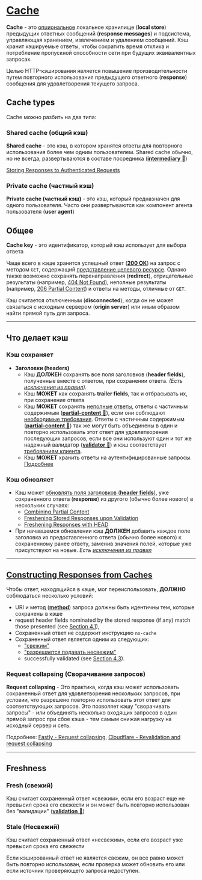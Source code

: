 # [Cache](https://www.rfc-editor.org/rfc/rfc9111)

**Cache** - это [опциональное](https://www.rfc-editor.org/rfc/rfc9111#:~:text=Although%20caching%20is%20an%20entirely%20OPTIONAL) локальное хранилище (**local store**) предыдущих ответных сообщений (**response messages**) и подсистема, управляющая хранением, извлечением и удалением сообщений. Кэш хранит кэшируемые ответы, чтобы сократить время отклика и потребление пропускной способности сети при будущих эквивалентных запросах.

Целью HTTP-кэширования является повышение производительности путем повторного использования предыдущего ответного (**response**) сообщения для удовлетворения текущего запроса.

## Cache types

Cache можно разбить на два типа:

###  Shared cache (общий кэш)

**Shared cache** - это кэш, в котором хранятся ответы для повторного использования более чем одним пользователем. Shared cache обычно, но не всегда, развертываются в составе посредника ([**intermediary** 📂](./intermediaries.md))

[Storing Responses to Authenticated Requests](https://www.rfc-editor.org/rfc/rfc9111#name-storing-responses-to-authen)

###  Private cache (частный кэш)

**Private cache (частный кэш)** - это кэш, который предназначен для одного пользователя. Часто они развертываются как компонент агента пользователя (**user agent**)

## Общее

**Cache key** - это идентификатор, который кэш использует для выбора ответа

Чаще всего в кэше хранится успешный ответ ([**200 OK**](https://www.rfc-editor.org/rfc/rfc9110.html#name-200-ok)) на запрос с методом `GET`, содержащий [представление целевого ресурсе](https://www.rfc-editor.org/rfc/rfc9110#section-9.3.1). Однако также возможно сохранять перенаправления (**redirect**), отрицательные результаты (например, [404 Not Found](https://www.rfc-editor.org/rfc/rfc9110.html#name-404-not-found)), неполные результаты (например, [206 Partial Content](https://www.rfc-editor.org/rfc/rfc9110.html#name-206-partial-content)) и ответы на методы, отличные от `GET`.


Кэш считается отключенным (**disconnected**), когда он не может связаться с исходным сервером (**origin server**) или иным образом найти прямой путь для запроса.

___

## Что делает кэш

### Кэш сохраняет
- **Заголовки (headers)**
  - Кэш **ДОЛЖЕН** сохранять все поля заголовков (**header fields**), полученные вместе с ответом, при сохранении ответа. *(Есть [исключения из правил](https://www.rfc-editor.org/rfc/rfc9111#section-3.1-1))*.
  - Кэш **МОЖЕТ** как сохранять **trailer fields**, так и отбрасывать их, при сохранение ответа
  - Кэш **МОЖЕТ** сохранять [неполные ответы](https://www.rfc-editor.org/rfc/rfc9110#section-6.1), ответы с частичным содержимым ([**partial-content** 📂](./partial-content.md)), если они соблюдают [необходимые требования](https://www.rfc-editor.org/rfc/rfc9111#section-3.3-1). Ответы с частичным содержимым ([**partial-content** 📂](./partial-content.md)) так же могут быть объединены в один и повторно использовать этот ответ для удовлетворения последующих запросов, если все они используют один и тот же надежный валидатор ([**validator** 📂](./validation.md)) и кэш соответствует [требованиям клиента](https://www.rfc-editor.org/rfc/rfc9110#section-15.3.7.3).
  - Кэш **МОЖЕТ** хранить ответы на аутентифицированные запросы. [Подробнее](https://www.rfc-editor.org/rfc/rfc9111#name-storing-responses-to-authen)

### Кэш обновляет
- Кэш может [обновлять поля заголовков (**header fields**)](https://www.rfc-editor.org/rfc/rfc9111#section-3.2), уже сохраненного ответа (**response**) из другого (обычно более нового) в нескольких случаях:
  - [Combining Partial Content](https://www.rfc-editor.org/rfc/rfc9111#name-combining-partial-content)
  - [Freshening Stored Responses upon Validation](https://www.rfc-editor.org/rfc/rfc9111#name-freshening-stored-responses)
  - [Freshening Responses with HEAD](https://www.rfc-editor.org/rfc/rfc9111#name-freshening-responses-with-h)
- При начавшемся обновлении кэш **ДОЛЖЕН** добавить каждое поле заголовка из предоставленного ответа (обычно более нового) к сохраненному ранее ответу, заменив значения полей, которые уже присутствуют на новые. *Есть [исключения из правил](https://www.rfc-editor.org/rfc/rfc9111#section-3.2-2)*


___


## [Constructing Responses from Caches](https://www.rfc-editor.org/rfc/rfc9111#name-constructing-responses-from)


Чтобы ответ, находящийся в кэше, мог переиспользовать, **ДОЛЖНО** соблюдаться несколько условий:
- URI и метод ([**method**](./methods.md)) запроса должны быть идентичны тем, которые сохранены в кэше
- request header fields nominated by the stored response (if any) match those presented (see [Section 4.1](https://www.rfc-editor.org/rfc/rfc9111#caching.negotiated.responses)),
- Сохраненный ответ не содержит инструкцию `no-cache`
- Сохраненный ответ является одним из следующих:
  - ["свежим"](https://www.rfc-editor.org/rfc/rfc9111#expiration.model)
  - ["разрешается подавать несвежим"](https://www.rfc-editor.org/rfc/rfc9111#serving.stale.responses)
  - successfully validated (see [Section 4.3](https://www.rfc-editor.org/rfc/rfc9111#validation.model)).


### Request collapsing (Сворачивание запросов)

**Request collapsing** - Это практика, когда кэш может использовать сохраненный ответ для удовлетворения нескольких запросов, при условии, что разрешено повторно использовать этот ответ для соответствующих запросов. Это позволяет кэшу "сворачивать запросы" - или объединять несколько входящих запросов в один прямой запрос при сбое кэша - тем самым снижая нагрузку на исходный сервер и сеть.

Подробнее: [Fastly - Request collapsing](https://www.fastly.com/documentation/guides/concepts/edge-state/cache/request-collapsing/), [Cloudflare - Revalidation and request collapsing](https://developers.cloudflare.com/cache/concepts/revalidation/)


___

## Freshness

### Fresh (свежий)

Кэш считает сохраненный ответ «свежим», если его возраст еще не превысил срока его свежести и он может быть повторно использован без "валидации" ([**validation** 📂](./validation.md))

### Stale (Несвежий)

Кэш считает сохраненный ответ «несвежим», если его возраст уже превысил срока его свежести

Если кэшированный ответ не является свежим, он все равно может быть повторно использован, если проверка может обновить его или если источник проверяющего запроса недоступен.
